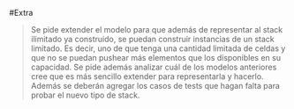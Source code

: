 #Extra

>Se pide extender el modelo para que además de representar al stack ilimitado ya construido, se puedan construir instancias de un stack limitado. Es decir, uno de que tenga una cantidad limitada de celdas y que no se puedan pushear más elementos que los disponibles en su capacidad. Se pide además analizar cuál de los modelos anteriores cree que es más sencillo extender para representarla y hacerlo. Además se deberán agregar los casos de tests que hagan falta para probar el nuevo tipo de stack.
